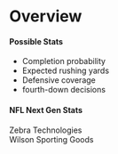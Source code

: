# Overview

#### Possible Stats
- Completion probability
- Expected rushing yards
- Defensive coverage
- fourth-down decisions

#### NFL Next Gen Stats
Zebra Technologies  
Wilson Sporting Goods  
